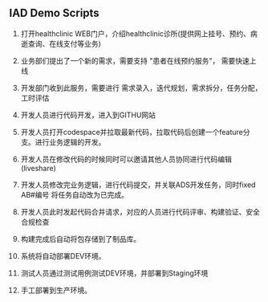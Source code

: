 ## IAD Demo Scripts

1. 打开healthclinic WEB门户，介绍healthclinic诊所(提供网上挂号、预约、病逝查询、在线支付等业务)

2. 业务部们提出了一个新的需求，需要支持 "患者在线预约服务"， 需要快速上线

3. 开发部门收到此服务，需要进行 需求录入，迭代规划，需求拆分，任务分配，工时评估

4. 开发人员进行代码开发，进入到GITHU网站

5. 开发人员打开codespace并拉取最新代码，拉取代码后创建一个feature分支。进行业务逻辑的开发。

6. 开发人员在修改代码的时候同时可以邀请其他人员协同进行代码编辑 (liveshare)

7. 开发人员修改完业务逻辑，进行代码提交，并关联ADS开发任务，同时fixed AB#编号 将任务自动改为已完成。

8. 开发人员此时发起代码合并请求，对应的人员进行代码评审、构建验证、安全合规检查

9. 构建完成后自动将包存储到了制品库。

10. 系统将自动部署DEV环境。

11. 测试人员通过测试用例测试DEV环境，并部署到Staging环境

12. 手工部署到生产环境。
